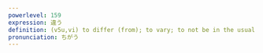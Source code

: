 ```yaml
---
powerlevel: 159
expression: 違う
definition: (v5u,vi) to differ (from); to vary; to not be in the usual condition; to not match the correct (answer, etc.); to be different from promised; (P)
pronunciation: ちがう
---
```

